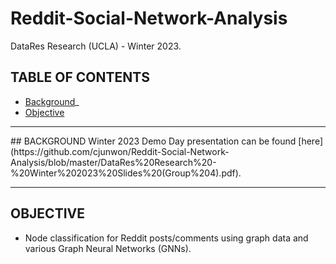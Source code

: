 # Reddit-Social-Network-Analysis
DataRes Research (UCLA) - Winter 2023.

## TABLE OF CONTENTS

* [Background](#background)_
* [Objective](#objective)

<hr>
## BACKGROUND
Winter 2023 Demo Day presentation can be found [here](https://github.com/cjunwon/Reddit-Social-Network-Analysis/blob/master/DataRes%20Research%20-%20Winter%202023%20Slides%20(Group%204).pdf).

<hr>

## OBJECTIVE
* Node classification for Reddit posts/comments using graph data and various Graph Neural Networks (GNNs).
